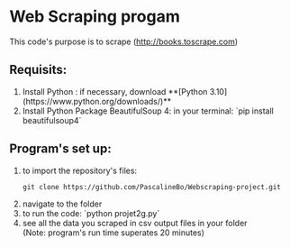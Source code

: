 # Web Scraping progam
This code's purpose is to scrape (http://books.toscrape.com)

## Requisits: 
<ol>
  <li> Install Python : if necessary, download **[Python 3.10](https://www.python.org/downloads/)** </li>
  <li> Install Python Package BeautifulSoup 4: in your terminal:
    `pip install beautifulsoup4`  </li>
  </ol>

## Program's set up:
  <ol>
  <li> to import the repository's files:

`git clone https://github.com/PascalineBo/Webscraping-project.git`</li>
  
  <li> navigate to the folder</li>
  <li> to run the code:
      `python projet2g.py`
  </li>
  <li>see all the data you scraped in csv output files in your folder </li> 
(Note: program's run time superates 20 minutes) 
